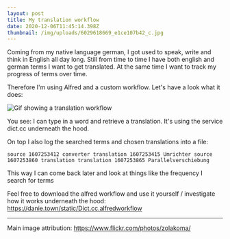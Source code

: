```yaml
---
layout: post
title: My translation workflow
date: 2020-12-06T11:45:14.398Z
thumbnail: /img/uploads/6029618669_e1ce107b42_c.jpg
---
```

Coming from my native language german, I got used to speak, write and think in English all day long. Still from time to time I have both english and german terms I want to get translated. At the same time I want to track my progress of terms over time.

Therefore I'm using Alfred and a custom workflow. Let's have a look what it does:

![Gif showing a translation workflow](/img/uploads/result.gif "Gif showing a translation workflow")



You see: I can type in a word and retrieve a translation. It's using the service dict.cc underneath the hood.

On top I also log the searched terms and chosen translations into a file:

`source 1607253412 converter
translation 1607253415 Umrichter
source 1607253860 translation
translation 1607253865 Parallelverschiebung`

This way I can come back later and look at things like the frequency I search for terms



Feel free to download the alfred workflow and use it yourself / investigate how it works underneath the hood: <https://danie.town/static/Dict.cc.alfredworkflow>

- - -

Main image attribution: https://www.flickr.com/photos/zolakoma/